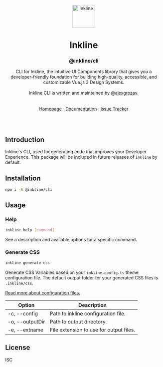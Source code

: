 <p align="center">
    <a href="https://inkline.io/">
        <img src="https://raw.githubusercontent.com/inkline/inkline.io/main/src/assets/images/logo/logo-black.svg" alt="Inkline" width=72 height=72>
    </a>
</p>

<h1 align="center">Inkline</h1>
<h3 align="center">@inkline/cli</h3>

<p align="center">
    CLI for Inkline, the intuitive UI Components library that gives you a developer-friendly foundation for building high-quality, accessible, and customizable Vue.js 3 Design Systems.<br/><br/> Inkline CLI is written and maintained by <a href="https://github.com/alexgrozav">@alexgrozav</a>.
    <br/>
    <br/>
    <br/>
    <a href="https://inkline.io">Homepage</a>
    ·
    <a href="https://inkline.io/docs/introduction">Documentation</a>
    ·
    <a href="https://github.com/inkline/cli/issues">Issue Tracker</a>
</p>

<br/>
<br/>

## Introduction

Inkline's CLI, used for generating code that improves your Developer Experience. This package will be included in future releases of `inkline` by default.

## Installation

~~~bash
npm i -S @inkline/cli
~~~

## Usage

### Help

```bash
inkline help [command]
```

See a description and available options for a specific command.


### Generate CSS

```bash
inkline generate css
```

Generate CSS Variables based on your `inkline.config.ts` theme configuration file. The default output folder for your generated CSS files is `.inkline/css`. 

[Read more about configuration files.](https://github.com/inkline/config)


| Option                 | Description                             |
|------------------------|-----------------------------------------|
| -c, --config <path>    | Path to inkline configuration file.     |
| -o, --outputDir <path> | Path to output directory.               |
| -e, --extname <ext>    | File extension to use for output files. |


## License
ISC
